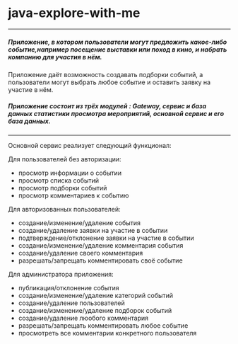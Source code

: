 # java-explore-with-me
***
##### Приложение, в котором пользователи могут предложить какое-либо событие,например посещение выставки или поход в кино, и набрать компанию для участия в нём.
Приложение даёт возможность создавать подборки событий, а пользователи могут выбрать любое событие и
оставить заявку на участие в нём.

##### Приложение состоит из трёх модулей : Gateway, сервис и база данных статистики просмотра мероприятий, основной сервис и его база данных.
___
Основной сервис реализует следующий функционал:

 Для пользователей без авторизации: 

+ просмотр информации о событии
+ просмотр списка событий
+ просмотр подборки событий
+ просмотр комментариев к событию

Для авторизованных пользователей:
+ создание/изменение/удаление события
+ создание/удаление заявки на участие в событии
+ подтверждение/отклонение заявки на участие в событии
+ создание/изменение/удаление комментария события
+ создание/удаление своего комментария
+ разрешать/запрещать комментировать своё событие

Для администратора приложения:
+ публикация/отклонение события
+ создание/изменение/удаление категорий событий
+ создание/удаление пользователей
+ создание/изменение/удаление подборок событий
+ создание/удаление люобого комментария
+ разрешать/запрещать комментировать любое событие
+ просмотреть все комментарии конкретного пользователя


